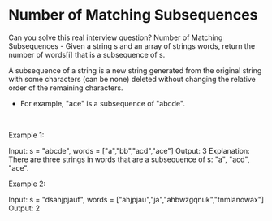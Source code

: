 # Number of Matching Subsequences

Can you solve this real interview question? Number of Matching Subsequences - Given a string s and an array of strings words, return the number of words[i] that is a subsequence of s.

A subsequence of a string is a new string generated from the original string with some characters (can be none) deleted without changing the relative order of the remaining characters.

 * For example, "ace" is a subsequence of "abcde".

 

Example 1:


Input: s = "abcde", words = ["a","bb","acd","ace"]
Output: 3
Explanation: There are three strings in words that are a subsequence of s: "a", "acd", "ace".


Example 2:


Input: s = "dsahjpjauf", words = ["ahjpjau","ja","ahbwzgqnuk","tnmlanowax"]
Output: 2